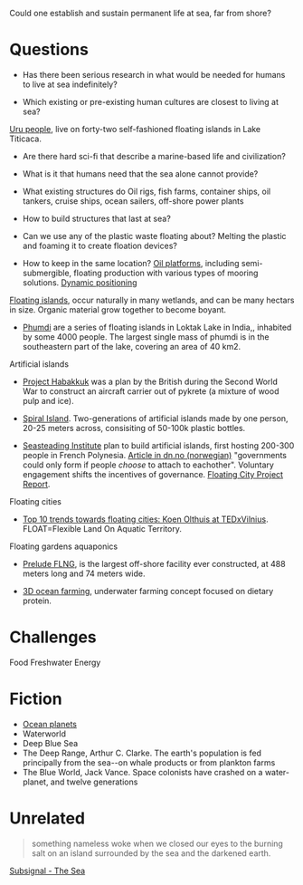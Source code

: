 
Could one establish and sustain permanent life at sea, far from shore?


# Questions

* Has there been serious research in what would be needed for humans to live at sea indefinitely?

* Which existing or pre-existing human cultures are closest to living at sea?

[Uru people](https://en.wikipedia.org/wiki/Uru_people), live on forty-two self-fashioned floating islands in Lake Titicaca.

* Are there hard sci-fi that describe a marine-based life and civilization?

* What is it that humans need that the sea alone cannot provide?

* What existing structures do
Oil rigs, fish farms, container ships, oil tankers, cruise ships, ocean sailers, off-shore power plants


* How to build structures that last at sea?

* Can we use any of the plastic waste floating about?
Melting the plastic and foaming it to create floation devices?

* How to keep in the same location?
[Oil platforms](https://en.wikipedia.org/wiki/Oil_platform), including semi-submergible, floating production with various types of mooring solutions.
[Dynamic positioning](https://en.wikipedia.org/wiki/Dynamic_positioning)



[Floating islands](https://en.wikipedia.org/wiki/Floating_island), occur naturally in many wetlands, and can be many hectars in size.
Organic material grow together to become boyant.

* [Phumdi](https://en.wikipedia.org/wiki/Phumdi) are a series of floating islands in Loktak Lake in India,, inhabited by some 4000 people.
The largest single mass of phumdi is in the southeastern part of the lake, covering an area of 40 km2.


Artificial islands

* [Project Habakkuk](https://en.wikipedia.org/wiki/Project_Habakkuk)
was a plan by the British during the Second World War to construct an aircraft carrier out of pykrete (a mixture of wood pulp and ice).

* [Spiral Island](https://en.wikipedia.org/wiki/Spiral_Island).
Two-generations of artificial islands made by one person, 20-25 meters across, consisiting of 50-100k plastic bottles.

* [Seasteading Institute](https://www.seasteading.org/) plan to build artificial islands, first hosting 200-300 people in French Polynesia.
[Article in dn.no (norwegian)](http://www.dn.no/nyheter/2017/01/20/0820/Utenriks/her-vil-de-bygge-verdens-forste-flytende-by)
"governments could only form if people *choose* to attach to eachother". Voluntary engagement shifts the incentives of governance.
[Floating City Project Report](http://www.seasteading.org/wp-content/uploads/2015/12/Floating-City-Project-Report-4_25_2014.pdf).

Floating cities

* [Top 10 trends towards floating cities: Koen Olthuis at TEDxVilnius](https://www.youtube.com/watch?v=IqmmuIbchvU).
FLOAT=Flexible Land On Aquatic Territory.

Floating gardens aquaponics

* [Prelude FLNG](https://en.wikipedia.org/wiki/Prelude_FLNG), is the largest off-shore facility ever constructed, at 488 meters long and 74 meters wide.

* [3D ocean farming](http://greenwave.org/3d-ocean-farming), underwater farming concept focused on dietary protein. 




# Challenges


Food
Freshwater
Energy



# Fiction


* [Ocean planets](https://en.wikipedia.org/wiki/Planets_in_science_fiction#Ocean_planets)
* Waterworld
* Deep Blue Sea
* The Deep Range, Arthur C. Clarke.
The earth's population is fed principally from the sea--on whale products or from plankton farms
* The Blue World, Jack Vance. Space colonists have crashed on a water-planet, and twelve generations


# Unrelated

> something nameless woke
> when we
> closed our eyes to the burning salt
> on an island surrounded by the sea and the darkened earth.

[Subsignal - The Sea](https://www.youtube.com/watch?v=fJM8Fs15fL0)
